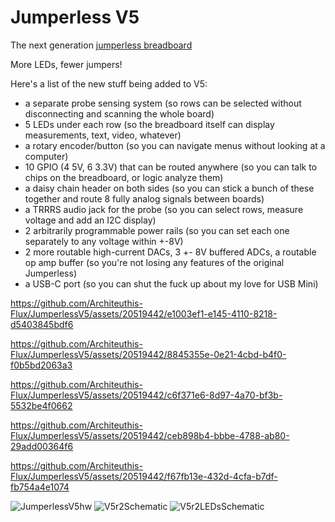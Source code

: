 # Jumperless V5
 The next generation [jumperless breadboard](https://github.com/Architeuthis-Flux/Jumperless)

More LEDs, fewer jumpers!

Here's a list of the new stuff being added to V5:
- a separate probe sensing system  (so rows can be selected without disconnecting and scanning the whole board)
- 5 LEDs under each row  (so the breadboard itself can display measurements, text, video, whatever)
- a rotary encoder/button  (so you can navigate menus without looking at a computer)
- 10 GPIO (4 5V, 6 3.3V) that can be routed anywhere  (so you can talk to chips on the breadboard, or logic analyze them)
- a daisy chain header on both sides  (so you can stick a bunch of these together and route 8 fully analog signals between boards)
- a TRRRS audio jack for the probe  (so you can select rows, measure voltage and add an I2C display)
- 2 arbitrarily programmable power rails  (so you can set each one separately to any voltage within +-8V)
- 2 more routable high-current DACs, 3 +- 8V buffered ADCs, a routable op amp buffer (so you're not losing any features of the original Jumperless)
- a USB-C port  (so you can shut the fuck up about my love for USB Mini)






https://github.com/Architeuthis-Flux/JumperlessV5/assets/20519442/e1003ef1-e145-4110-8218-d5403845bdf6


https://github.com/Architeuthis-Flux/JumperlessV5/assets/20519442/8845355e-0e21-4cbd-b4f0-f0b5bd2063a3




https://github.com/Architeuthis-Flux/JumperlessV5/assets/20519442/c6f371e6-8d97-4a70-bf3b-5532be4f0662



https://github.com/Architeuthis-Flux/JumperlessV5/assets/20519442/ceb898b4-bbbe-4788-ab80-29add00364f6



https://github.com/Architeuthis-Flux/JumperlessV5/assets/20519442/f67fb13e-432d-4cfa-b7df-fb754a4e1074








![JumperlessV5hw](https://github.com/Architeuthis-Flux/JumperlessV5/assets/20519442/c84130b7-95ff-4f1b-9ff0-9a2cf94c56ce)
![V5r2Schematic](https://github.com/Architeuthis-Flux/JumperlessV5/assets/20519442/45ad5cd3-da7c-4f6c-a114-c3aaaf43dedc)
![V5r2LEDsSchematic](https://github.com/Architeuthis-Flux/JumperlessV5/assets/20519442/afb2ac22-cf19-4e5c-9552-ac36ff5cc6be)
